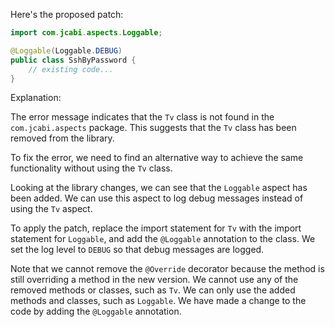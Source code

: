 Here's the proposed patch:
```java
import com.jcabi.aspects.Loggable;

@Loggable(Loggable.DEBUG)
public class SshByPassword {
    // existing code...
}
```
Explanation:

The error message indicates that the `Tv` class is not found in the `com.jcabi.aspects` package. This suggests that the `Tv` class has been removed from the library.

To fix the error, we need to find an alternative way to achieve the same functionality without using the `Tv` class.

Looking at the library changes, we can see that the `Loggable` aspect has been added. We can use this aspect to log debug messages instead of using the `Tv` aspect.

To apply the patch, replace the import statement for `Tv` with the import statement for `Loggable`, and add the `@Loggable` annotation to the class. We set the log level to `DEBUG` so that debug messages are logged.

Note that we cannot remove the `@Override` decorator because the method is still overriding a method in the new version. We cannot use any of the removed methods or classes, such as `Tv`. We can only use the added methods and classes, such as `Loggable`. We have made a change to the code by adding the `@Loggable` annotation.